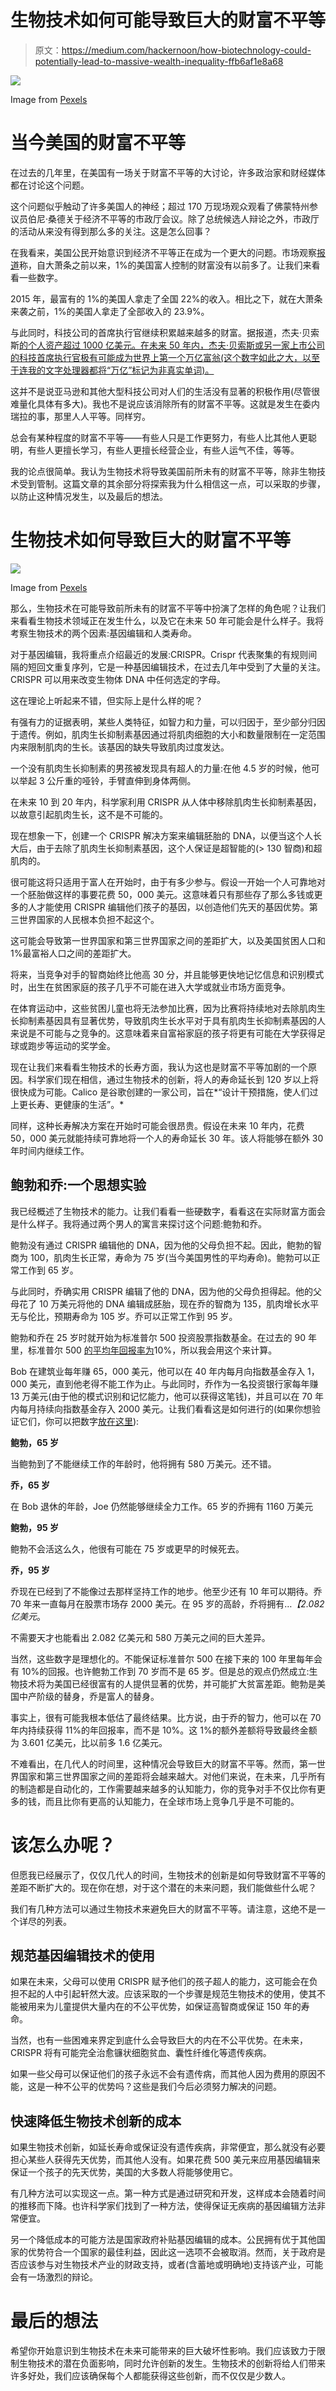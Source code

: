 # 生物技术如何可能导致巨大的财富不平等

> 原文：<https://medium.com/hackernoon/how-biotechnology-could-potentially-lead-to-massive-wealth-inequality-ffb6af1e8a68>

![](img/e160bff262ca6f34e899aa65ee8eb781.png)

Image from [Pexels](https://www.pexels.com/photo/white-painted-wall-with-white-wooden-door-bungalow-house-917377/)

# 当今美国的财富不平等

在过去的几年里，在美国有一场关于财富不平等的大讨论，许多政治家和财经媒体都在讨论这个问题。

这个问题似乎触动了许多美国人的神经；超过 170 万现场观众观看了佛蒙特州参议员伯尼·桑德关于经济不平等的市政厅会议。除了总统候选人辩论之外，市政厅的活动从来没有得到那么多的关注。这是怎么回事？

在我看来，美国公民开始意识到经济不平等正在成为一个更大的问题。市场观察[报道](https://www.marketwatch.com/story/wealth-inequality-in-the-us-is-almost-as-bad-as-it-was-right-before-the-great-depression-2018-07-19)称，自大萧条之前以来，1%的美国富人控制的财富没有以前多了。让我们来看看一些数字。

2015 年，最富有的 1%的美国人拿走了全国 22%的收入。相比之下，就在大萧条来袭之前，1%的美国人拿走了全部收入的 23.9%。

与此同时，科技公司的首席执行官继续积累越来越多的财富。据报道，杰夫·贝索斯[的个人资产超过 1000 亿美元。在未来 50 年内，杰夫·贝索斯或另一家上市公司的科技首席执行官极有可能成为世界上第一个万亿富翁(这个数字如此之大，以至于连我的文字处理器都将“万亿”标记为非真实单词)。](https://www.businessinsider.com/jeff-bezos-net-worth-life-spending-2018-8)

这并不是说亚马逊和其他大型科技公司对人们的生活没有显著的积极作用(尽管很难量化具体有多大)。我也不是说应该消除所有的财富不平等。这就是发生在委内瑞拉的事，那里人人平等。同样穷。

总会有某种程度的财富不平等——有些人只是工作更努力，有些人比其他人更聪明，有些人更擅长学习，有些人更擅长经营企业，有些人运气不佳，等等。

我的论点很简单。我认为生物技术将导致美国前所未有的财富不平等，除非生物技术受到管制。这篇文章的其余部分将探索我为什么相信这一点，可以采取的步骤，以防止这种情况发生，以及最后的想法。

# 生物技术如何导致巨大的财富不平等

![](img/7c655a795410eeb15a622cd31501a373.png)

Image from [Pexels](https://www.pexels.com/photo/clinic-doctor-health-hospital-4154/)

那么，生物技术在可能导致前所未有的财富不平等中扮演了怎样的角色呢？让我们来看看生物技术领域正在发生什么，以及它在未来 50 年可能会是什么样子。我将考察生物技术的两个因素:基因编辑和人类寿命。

对于基因编辑，我将重点介绍最近的发展:CRISPR。Crispr 代表聚集的有规则间隔的短回文重复序列，它是一种基因编辑技术，在过去几年中受到了大量的关注。CRISPR 可以用来改变生物体 DNA 中任何选定的字母。

这在理论上听起来不错，但实际上是什么样的呢？

有强有力的证据表明，某些人类特征，如智力和力量，可以归因于，至少部分归因于遗传。例如，肌肉生长抑制素基因通过将肌肉细胞的大小和数量限制在一定范围内来限制肌肉的生长。该基因的缺失导致肌肉过度发达。

一个没有肌肉生长抑制素的男孩被发现具有超人的力量:在他 4.5 岁的时候，他可以举起 3 公斤重的哑铃，手臂直伸到身体两侧。

在未来 10 到 20 年内，科学家利用 CRISPR 从人体中移除肌肉生长抑制素基因，以故意引起肌肉生长，这不是不可能的。

现在想象一下，创建一个 CRISPR 解决方案来编辑胚胎的 DNA，以便当这个人长大后，由于去除了肌肉生长抑制素基因，这个人保证是超智能的(> 130 智商)和超肌肉的。

很可能这将只适用于富人在开始时，由于有多少参与。假设一开始一个人可靠地对一个胚胎做这样的事要花费 50，000 美元。这意味着只有那些存了那么多钱或更多的人才能使用 CRISPR 编辑他们孩子的基因，以创造他们先天的基因优势。第三世界国家的人民根本负担不起这个。

这可能会导致第一世界国家和第三世界国家之间的差距扩大，以及美国贫困人口和 1%最富裕人口之间的差距扩大。

将来，当竞争对手的智商始终比他高 30 分，并且能够更快地记忆信息和识别模式时，出生在贫困家庭的孩子几乎不可能在进入大学或就业市场方面竞争。

在体育运动中，这些贫困儿童也将无法参加比赛，因为比赛将持续地对去除肌肉生长抑制素基因具有显著优势，导致肌肉生长水平对于具有肌肉生长抑制素基因的人来说是不可能与之竞争的。这意味着来自富裕家庭的孩子将更有可能在大学获得足球或跑步等运动的奖学金。

现在让我们来看看生物技术的长寿方面，我认为这也是财富不平等加剧的一个原因。科学家们现在相信，通过生物技术的创新，将人的寿命延长到 120 岁以上将很快成为可能。Calico 是谷歌创建的一家公司，旨在*“设计干预措施，使人们过上更长寿、更健康的生活”。*

同样，这种长寿解决方案在开始时可能会很昂贵。假设在未来 10 年内，花费 50，000 美元就能持续可靠地将一个人的寿命延长 30 年。该人将能够在额外 30 年时间内继续工作。

## **鲍勃和乔:一个思想实验**

我已经概述了生物技术的能力。让我们看看一些硬数字，看看这在实际财富方面会是什么样子。我将通过两个男人的寓言来探讨这个问题:鲍勃和乔。

鲍勃没有通过 CRISPR 编辑他的 DNA，因为他的父母负担不起。因此，鲍勃的智商为 100，肌肉生长正常，寿命为 75 岁(当今美国男性的平均寿命)。鲍勃可以正常工作到 65 岁。

与此同时，乔确实用 CRISPR 编辑了他的 DNA，因为他的父母负担得起。他的父母花了 10 万美元将他的 DNA 编辑成胚胎，现在乔的智商为 135，肌肉增长水平无与伦比，预期寿命为 105 岁。乔可以正常工作到 95 岁。

鲍勃和乔在 25 岁时就开始为标准普尔 500 投资股票指数基金。在过去的 90 年里，标准普尔 500 [的平均年回报率为](https://www.investopedia.com/ask/answers/042415/what-average-annual-return-sp-500.asp)10%，所以我会用这个来计算。

Bob 在建筑业每年赚 65，000 美元，他可以在 40 年内每月向指数基金存入 1，000 美元，直到他老得不能工作为止。与此同时，乔作为一名投资银行家每年赚 13 万美元(由于他的模式识别和记忆能力，他可以获得这笔钱)，并且可以在 70 年内每月持续向指数基金存入 2000 美元。让我们看看这是如何进行的(如果你想验证它们，你可以把数字[放在这里](http://www.moneychimp.com/calculator/compound_interest_calculator.htm)):

**鲍勃，65 岁**

当鲍勃到了不能继续工作的年龄时，他将拥有 580 万美元。还不错。

**乔，65 岁**

在 Bob 退休的年龄，Joe 仍然能够继续全力工作。65 岁的乔拥有 1160 万美元

**鲍勃，95 岁**

鲍勃不会活这么久，他很有可能在 75 岁或更早的时候死去。

**乔，95 岁**

乔现在已经到了不能像过去那样坚持工作的地步。他至少还有 10 年可以期待。乔 70 年来一直每月在股票市场存 2000 美元。在 95 岁的高龄，乔将拥有…*【2.082 亿美元*。

不需要天才也能看出 2.082 亿美元和 580 万美元之间的巨大差异。

当然，这些数字是理想化的。不能保证标准普尔 500 在接下来的 100 年里每年会有 10%的回报。也许鲍勃工作到 70 岁而不是 65 岁。但是总的观点仍然成立:生物技术将为美国已经很富有的人提供显著的优势，并可能扩大贫富差距。鲍勃是美国中产阶级的替身，乔是富人的替身。

事实上，很有可能我根本低估了最终结果。比方说，由于乔的智力，他可以在 70 年内持续获得 11%的年回报率，而不是 10%。这 1%的额外差额将导致最终金额为 3.601 亿美元，比以前多 1.6 亿美元。

不难看出，在几代人的时间里，这种情况会导致巨大的财富不平等。然而，第一世界国家和第三世界国家之间的差距将会越来越大。对他们来说，在未来，几乎所有的制造都是自动化的，工作需要越来越多的认知能力，你的竞争对手不仅比你有更多的钱，而且比你有更高的认知能力，在全球市场上竞争几乎是不可能的。

# 该怎么办呢？

但愿我已经展示了，仅仅几代人的时间，生物技术的创新是如何导致财富不平等的差距不断扩大的。现在你在想，对于这个潜在的未来问题，我们能做些什么呢？

我们有几种方法可以通过生物技术来避免巨大的财富不平等。请注意，这绝不是一个详尽的列表。

## 规范基因编辑技术的使用

如果在未来，父母可以使用 CRISPR 赋予他们的孩子超人的能力，这可能会在负担不起的人中引起轩然大波。应该采取的一个步骤是规范生物技术的使用，使其不能被用来为儿童提供大量内在的不公平优势，如保证高智商或保证 150 年的寿命。

当然，也有一些困难来界定到底什么会导致巨大的内在不公平优势。在未来，CRISPR 将有可能完全治愈镰状细胞贫血、囊性纤维化等遗传疾病。

如果一些父母可以保证他们的孩子永远不会有遗传病，而其他人因为费用的原因不能，这是一种不公平的优势吗？这些是我们今后必须努力解决的问题。

## 快速降低生物技术创新的成本

如果生物技术创新，如延长寿命或保证没有遗传疾病，非常便宜，那么就没有必要担心某些人获得先天优势，而其他人没有。如果花费 500 美元来应用基因编辑来保证一个孩子的先天优势，美国的大多数人将能够使用它。

有几种方法可以实现这一点。第一种方式是通过研究和开发，这样成本会随着时间的推移而下降。也许科学家们找到了一种方法，使得保证无疾病的基因编辑方法非常便宜。

另一个降低成本的可能方法是国家政府补贴基因编辑的成本。公民拥有优于其他国家的优势符合一个国家的最佳利益，因此这一选项不会被取消。然而，关于政府是否应该参与对生物技术产业的财政支持，或者(含蓄地或明确地)支持该产业，可能会有一场激烈的辩论。

# 最后的想法

希望你开始意识到生物技术在未来可能带来的巨大破坏性影响。我们应该致力于限制生物技术的潜在负面影响，同时允许创新的发生。生物技术的创新将给人们带来许多好处，我们应该确保每个人都能获得这些创新，而不仅仅是少数人。